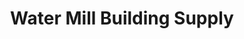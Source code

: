 ---
title: "Water Mill Building Supply"
url: /water-mill/water-mill-building-supply/
shop: hardware
---